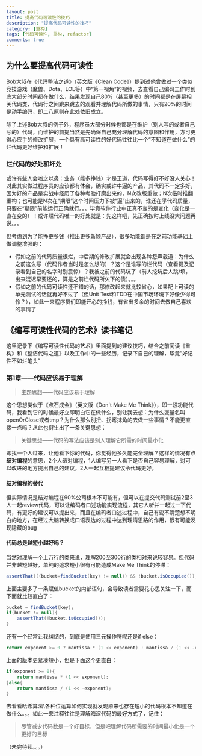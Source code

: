 ```yaml
---
layout: post
title: 提高代码可读性的技巧
description: "提高代码可读性的技巧"
category: [重构]
tags: [代码可读性, 重构, refactor]
comments: true
---
```


## 为什么要提高代码可读性
Bob大叔在《代码整洁之道》（英文版《Clean Code》）提到过他曾做过一个类似竞技游戏（魔兽、Dota、LOL等）中“第一视角”的视频，去查看自己编码工作时到底大部分时间都在做什么，结果发现自己80%（甚至更多）的时间都是在屏幕相关代码类、代码行之间跳来跳去的观看并理解代码所做的事情，只有20%的时间是动手编码，即二八原则在此处依旧成立。

除了上述Bob大叔的例子外，程序员大部分时候也都是在维护（别人写的或者自己写的）代码，而维护的前提当然是先确保自己充分理解代码的意图和作用，方可更得心应手的修改扩展，一个具有高可读性的好代码往往比一个“不知道在做什么”的烂代码更好维护和扩展！

### 烂代码的好处和坏处
或许有些人会嗤之以鼻：业务（能多挣钱）才是王道，代码写得好不好没人关心！对此其实做过程序员的应该都有体会，确实或许牛逼的产品，其代码不一定多好，因为好的产品是实战中经历了各种考验打磨出来的，N次改版重做；N次临时推翻重构；也可能是N次在“期限”这个时间压力下被“逼”出来的，谁还在乎代码质量，只要在“期限”前能运行正确就行。。。毕竟软件行业中正真不变的是变化（变化是一直在变的）！或许烂代码唯一的好处就是：先这样吧，先正确按时上线没大问题再说。。。

但考虑到为了能挣更多钱（推出更多新颖产品），很多功能都是在之前功能基础上做调整增强的：

* 假如之前的代码质量很烂，中后期的修改扩展就会出现各种怨声载道：为什么之前这么写（代码作者当时是怎么想的）？这个是谁写的烂代码（查看提及记录看到自己的名字时别震惊）？我被之前的代码坑了（前人挖坑后人跳/填，出来混迟早要还的，算是之前烂代码所欠下的债）。。。
* 假如之前的代码可读性还不错的话，那修改起来就比较省心，如果配上可读的单元测试的话就再好不过了（但Unit Test和TDD在中国市场环境下好像少得可怜？），如此一来程序员们即能开心的挣钱，有省出多余的时间去做自己喜欢的事情了

## 《编写可读性代码的艺术》读书笔记
这里记录下《编写可读性代码的艺术》里面提到的建议技巧，结合之前阅读《重构》和《整洁代码之道》以及工作中的一些经历，记录下自己的理解，毕竟“好记性不如烂笔头”

### 第1章——代码应该易于理解
> 主题思想——代码应该易于理解

这个思想类似于《点石成金》（英文版《Don't Make Me Think》），即一段功能代码，我看到它的时候最好立即明白它在做什么，别让我去想：为什么变量名叫openOrClose或者tmp？为什么那么别扭、拐弯抹角的去做一些事情？不能更直接一点吗？从此也衍生出了一条关键思想：
> 关键思想——代码的写法应该是别人理解它所需的时间最小化

即找一个人过来，让他看下你的代码，你觉得他多久能完全理解？这样的情况有点**结对编程**的意思，2个人结对编程，1人编写另一人看下是否自己容易理解，对可以改进的地方提出自己的建议，2人一起互相提建议令代码更好。

#### 结对编程的替代
但实际情况是结对编程在90%公司根本不可能有，但可以在提交代码测试前2至3人一起review代码，可以让编码者口述功能实现流程，其它人听并一起过一下代码，有更好的建议可以提出来，而且在编码者口述过程中，自己有说不清楚想不明白的地方，在经过大脑转换成口语表达的过程中达到理清思路的作用，很有可能发现隐藏的bug

#### 代码总是越短小越好吗？
当然对理解一个上万行的类来说，理解200至300行的类相对来说较容易。但代码并非越短越好，单纯的追求短小很有可能造成Make Me Think的停滞：

```java
assertThat(((bucket=findBucket(key) != null)) && !bucket.isOccupied());
```

上面主要多了一条赋值bucket的内部语句，会导致读者需要花心思关注一下，而下面就比较直白了：

```java
bucket = findBucket(key);
if(bucket != null){
	assertThat(!bucket.isOccupied());
}
```

还有一个经常让我纠结的，到底是使用三元操作符呢还是if else：

```java
return exponent >= 0 ? mantissa * (1 << exponent) : mantissa / (1 << -exponent);
```

上面的版本更紧凑短小，但是下面这个更直白：

```java
if(exponent >= 0){
	return mantissa * (1 << exponent);
}else{
	return mantissa / (1 << -exponent);
}
```

去看看哈希算法\各种位运算如何实现就发现原来也存在短小的代码根本不知道在做什么。。。如此一来注释往往是理解晦涩代码的最好方式了，记住：
> 尽管减少代码数是一个好目标，但是吧理解代码所需要的时间最小化是一个更好的目标

（未完待续。。。）